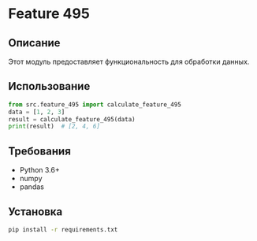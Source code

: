 # Feature 495
## Описание
Этот модуль предоставляет функциональность для обработки данных.
## Использование
```python
from src.feature_495 import calculate_feature_495
data = [1, 2, 3]
result = calculate_feature_495(data)
print(result)  # [2, 4, 6]
```
## Требования
- Python 3.6+
- numpy
- pandas
## Установка
```bash
pip install -r requirements.txt
```